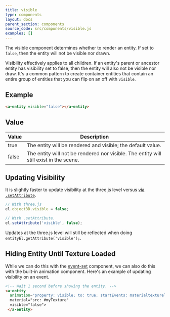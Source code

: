 ```yaml
---
title: visible
type: components
layout: docs
parent_section: components
source_code: src/components/visible.js
examples: []
---
```


The visible component determines whether to render an entity. If set to
`false`, then the entity will not be visible nor drawn.

Visibility effectively applies to all children. If an entity's parent or
ancestor entity has visibility set to false, then the entity will also not be
visible nor draw.  It's a common pattern to create container entities that
contain an entire group of entities that you can flip on an off with `visible`.

## Example

```html
<a-entity visible="false"></a-entity>
```

## Value

| Value | Description                                                                            |
|-------|----------------------------------------------------------------------------------------|
| true  | The entity will be rendered and visible; the default value.                            |
| false | The entity will not be rendered nor visible. The entity will still exist in the scene. |

## Updating Visibility

[update]: ../introduction/javascript-events-and-dom-apis.md#updating-a-component-with-setattribute

It is slightly faster to update visibility at the three.js level versus [via
`.setAttribute`][update].

```js
// With three.js
el.object3D.visible = false;

// With .setAttribute.
el.setAttribute('visible', false);
```

Updates at the three.js level will still be reflected when doing
`entityEl.getAttribute('visible');`.

## Hiding Entity Until Texture Loaded

[event-set]: https://github.com/supermedium/superframe/tree/master/components/event-set

While we can do this with the [event-set][event-set] component, we can also do
this with the built-in animation component. Here's an example of updating
visibility on an event.

```html
<!-- Wait 1 second before showing the entity. -->
<a-entity
  animation="property: visible; to: true; startEvents: materialtextureloaded">
  material="src: #myTexture"
  visible="false">
 </a-entity>
```
